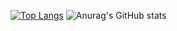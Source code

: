 [![Top Langs](https://github-readme-stats.vercel.app/api/top-langs/?username=zolfagharipour&layout=donut)](https://github.com/zolfagharipour/github-readme-stats)
![Anurag's GitHub stats](https://github-readme-stats.vercel.app/api?username=zolfagharipour&show_icons=true&show=prs_merged,prs_merged_percentage&rank_icon=percentile&theme=calm_pink)

